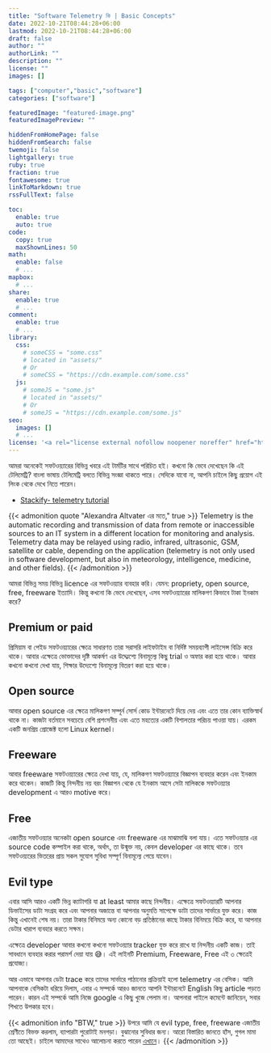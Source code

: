 ```yaml
---
title: "Software Telemetry কি | Basic Concepts"
date: 2022-10-21T08:44:28+06:00
lastmod: 2022-10-21T08:44:28+06:00
draft: false
author: ""
authorLink: ""
description: ""
license: ""
images: []

tags: ["computer","basic","software"]
categories: ["software"]

featuredImage: "featured-image.png"
featuredImagePreview: ""

hiddenFromHomePage: false
hiddenFromSearch: false
twemoji: false
lightgallery: true
ruby: true
fraction: true
fontawesome: true
linkToMarkdown: true
rssFullText: false

toc:
  enable: true
  auto: true
code:
  copy: true
  maxShownLines: 50
math:
  enable: false
  # ...
mapbox:
  # ...
share:
  enable: true
  # ...
comment:
  enable: true
  # ...
library:
  css:
    # someCSS = "some.css"
    # located in "assets/"
    # Or
    # someCSS = "https://cdn.example.com/some.css"
  js:
    # someJS = "some.js"
    # located in "assets/"
    # Or
    # someJS = "https://cdn.example.com/some.js"
seo:
  images: []
  # ...
license: '<a rel="license external nofollow noopener noreffer" href="https://creativecommons.org/licenses/by-nc/4.0/" target="_blank">CC BY-NC 4.0</a>'
---
```

আমরা অনেকেই সফটওয়্যারের বিভিন্ন খবরে এই টার্মটির সাথে পরিচিত হই। কখনো কি ভেবে দেখেছেন কি এই টেলিমেট্রি? বাংলা ভাষায় টেলিমেট্রি বলতে বিভিন্ন সংজ্ঞা থাকতে পারে। সেদিকে যাবো না, আপনি চাইলে কিছু প্রয়োগ এই লিংক থেকে দেখে নিতে পারেন।
- [Stackify- telemetry tutorial](https://stackify.com/telemetry-tutorial/)

{{< admonition quote "Alexandra Altvater এর মতে," true >}}
Telemetry is the automatic recording and transmission of data from remote or inaccessible sources to an IT system in a different location for monitoring and analysis. Telemetry data may be relayed using radio, infrared, ultrasonic, GSM, satellite or cable, depending on the application (telemetry is not only used in software development, but also in meteorology, intelligence, medicine, and other fields).
{{< /admonition >}}


আমরা বিভিন্ন সময় বিভিন্ন licence এর সফটওয়্যার ব্যবহার করি। যেমন: propriety, open source, free, freeware ইত্যাদি। কিন্তু কখনো কি ভেবে দেখেছেন, এসব সফটওয়্যারের মালিকগণ কিভাবে টাকা ইনকাম করে?

## Premium or paid
প্রিমিয়াম বা পেইড সফটওয়্যারের ক্ষেত্রে সাধারণত তারা সরাসরি লাইফটাইম বা নির্দিষ্ট সময়ব্যাপী লাইসেন্স বিক্রি করে থাকে। আবার এক্ষেত্রে ভোক্তাদের দৃষ্টি আকর্ষণ এর উদ্দ্যেশ্যে বিনামূল্যে কিছু trial ও অফার করা হয়ে থাকে। আবার কখনো কখনো দেখা যায়, শিক্ষার উদ্যেশ্যে বিনামূল্যে বিতরণ করা হয়ে থাকে।

## Open source
আবার open source এর ক্ষেত্রে মালিকগণ সম্পূর্ন সোর্স কোড ইন্টারনেটে দিয়ে দেয় এবং এতে তার কোন ব্যাক্তিস্বার্থ থাকে না। কাজটা বর্তমানে সবচেয়ে বেশি প্রশংসনীয় এবং এতে মহত্যের একটি বিশালতার পরিচয় পাওয়া যায়। এরকম একটি জনপ্রিয় প্রোজেক্ট হলো Linux kernel।

## Freeware
আবার freeware সফটওয়্যারের ক্ষেত্রে দেখা যায়, যে, মালিকগণ সফটওয়্যারে বিজ্ঞাপন ব্যবহার করেন এবং ইনকাম করে থাকেন। কাজটি কিন্তু নিন্দনীয় নয় বরং বিজ্ঞাপন থেকে যে ইনকাম আসে সেটা মালিককে সফটওয়্যার development এ আরও motive করে।

## Free
এজাতীয় সফটওয়্যার অনেকটা open source এবং freeware এর মাঝামাঝি বলা যায়। এতে সফটওয়্যার এর source code কম্পাইল করা থাকে, অর্থাৎ, তা উন্মুক্ত নয়, কেবল developer এর কাছে থাকে। তবে সফটওয়্যরের ভিতরের প্রায় সকল সুযোগ সুবিধা  সম্পূর্ণ বিনামূল্যে পেয়ে যাবেন।


## Evil type
এবার আসি আরও একটি ভিন্ন ক্যাটাগরি যা at least আমার কাছে নিন্দনীয়। এক্ষেত্রে সফটওয়্যারটি আপনার ডিভাইসের ডাটা সংগ্রহ করে এবং আপনার অজান্তে বা আপনার অনুমতি সাপেক্ষে ডাটা তাদের সার্ভারে যুক্ত করে। কাজ কিন্তু এখানেই শেষ নয়। তারা টাকার বিনিময়ে অন্য কোনো বড় প্রতিষ্ঠানের কাছে টাকার বিনিময়ে বিক্রি করে, যা আপনার ডেটার খারাপ ব্যবহার করতে সক্ষম।

এক্ষেত্রে developer আবার কখনো কখনো সফটওয়্যার tracker যুক্ত করে রাখে যা নিন্দনীয় একটি কাজ। তাই সাবধানে ব্যবহার করার পরামর্শ দেয়া যায় 😅। এই লাইনটি Premium, Freeware, Free এই ৩ ক্ষেত্রেই প্রযোজ্য।

আর এভাবে আপনার ডেটা trace করে তাদের সার্ভারে পাঠানোর প্রক্রিয়াই হলো telemetry এর বেসিক। আমি আপনাকে বেসিকটা ধরিয়ে দিলাম, এবার এ সম্পর্কে আরও জানতে আপনি ইন্টারনেটে English কিছু article পড়তে পারেন। কারন এই সম্পর্কে আমি নিজে google এ কিছু খুজে পেলাম না। আপনারা পাইলে কমেন্টে জানিয়েন, সবার শিখতে উপকার হবে।

{{< admonition info "BTW," true >}}
উপরে আমি যে evil type, free, freeware এজাতীয় শ্রেণীতে বিভক্ত করলাম, ব্যাপারটা পুরোটাই মনগড়া। বুঝানোর সুবিধার জন্য। আরো বিস্তারিত জানতে হাঁস, গুগল মামা তো আছেই। চাইলে আমাদের সাথেও আলোচনা করতে পারেন [এখানে](t.me/LinuxUniverse)।
{{< /admonition >}}
